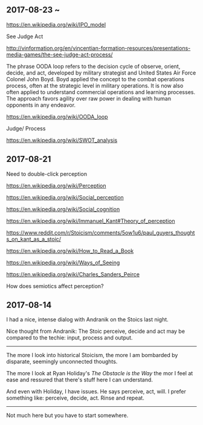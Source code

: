 <span style=display:none; >[You are now in a GitHub source code view - click this link to view Read Me file as a web page]( http://theo-armour.github.io/alt-stoic/#journal.md "View file as a web page." ) </span>


## 2017-08-23 ~ 

https://en.wikipedia.org/wiki/IPO_model

See Judge Act

http://vinformation.org/en/vincentian-formation-resources/presentations-media-games/the-see-judge-act-process/


The phrase OODA loop refers to the decision cycle of observe, orient, decide, and act, developed by military strategist and United States Air Force Colonel John Boyd. Boyd applied the concept to the combat operations process, often at the strategic level in military operations. It is now also often applied to understand commercial operations and learning processes. The approach favors agility over raw power in dealing with human opponents in any endeavor.


https://en.wikipedia.org/wiki/OODA_loop



Judge/ Process

https://en.wikipedia.org/wiki/SWOT_analysis




## 2017-08-21

Need to double-click perception


https://en.wikipedia.org/wiki/Perception

https://en.wikipedia.org/wiki/Social_perception

https://en.wikipedia.org/wiki/Social_cognition

https://en.wikipedia.org/wiki/Immanuel_Kant#Theory_of_perception

https://www.reddit.com/r/Stoicism/comments/5ow1u6/paul_guyers_thoughts_on_kant_as_a_stoic/

https://en.wikipedia.org/wiki/How_to_Read_a_Book

https://en.wikipedia.org/wiki/Ways_of_Seeing

https://en.wikipedia.org/wiki/Charles_Sanders_Peirce

How does semiotics affect perception?

## 2017-08-14

I had a nice, intense dialog with Andranik on the Stoics last night.

Nice thought from Andranik: The Stoic perceive, decide and act may be compared to the techie: input, process and output.


***

The more I look into historical Stoicism, the more I am bombarded by disparate, seemingly unconnected thoughts.

The more I look at Ryan Holiday's _The Obstacle is the Way_ the mor I feel at ease and ressured that there's stuff here I can understand.

And even with Holiday, I have issues. He says perceive, act, will. I prefer something like: perceive, decide, act. Rinse and repeat.


***

Not much here but you have to start somewhere.